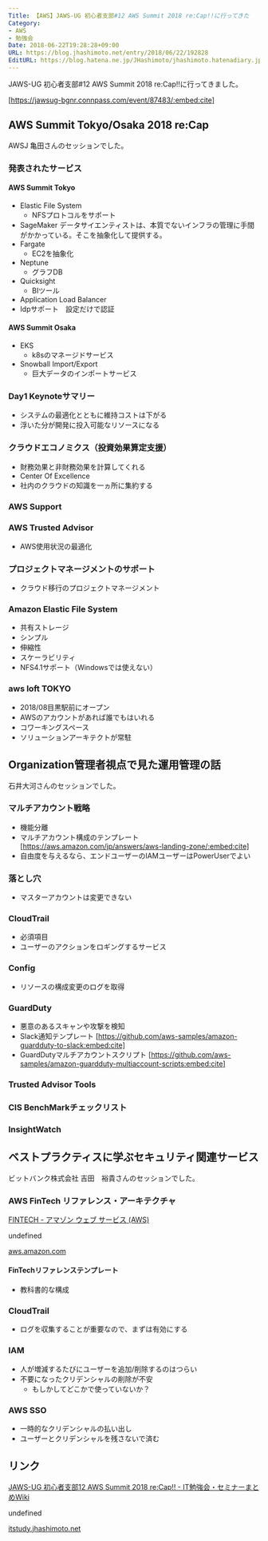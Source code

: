 ```yaml
---
Title: 【AWS】JAWS-UG 初心者支部#12 AWS Summit 2018 re:Cap!!に行ってきた
Category:
- AWS
- 勉強会
Date: 2018-06-22T19:28:28+09:00
URL: https://blog.jhashimoto.net/entry/2018/06/22/192828
EditURL: https://blog.hatena.ne.jp/JHashimoto/jhashimoto.hatenadiary.jp/atom/entry/17391345971656655487
---
```


JAWS-UG 初心者支部#12 AWS Summit 2018 re:Cap!!に行ってきました。

<!-- more -->

[https://jawsug-bgnr.connpass.com/event/87483/:embed:cite]

## AWS Summit Tokyo/Osaka 2018 re:Cap
AWSJ 亀田さんのセッションでした。

### 発表されたサービス
#### AWS Summit Tokyo
* Elastic File System
    * NFSプロトコルをサポート
* SageMaker
データサイエンティストは、本質でないインフラの管理に手間がかかっている。そこを抽象化して提供する。
* Fargate
    * EC2を抽象化
* Neptune
    * グラフDB
* Quicksight
    * BIツール
* Application Load Balancer
 * Idpサポート　設定だけで認証

#### AWS Summit Osaka
* EKS
    * k8sのマネージドサービス
* Snowball Import/Export
    * 巨大データのインポートサービス

### Day1 Keynoteサマリー
* システムの最適化とともに維持コストは下がる
* 浮いた分が開発に投入可能なリソースになる

### クラウドエコノミクス（投資効果算定支援）
* 財務効果と非財務効果を計算してくれる
* Center Of Excellence
* 社内のクラウドの知識を一ヵ所に集約する

### AWS Support
### AWS Trusted Advisor
* AWS使用状況の最適化

### プロジェクトマネージメントのサポート
* クラウド移行のプロジェクトマネージメント

### Amazon Elastic File System
* 共有ストレージ
* シンプル
* 伸縮性
* スケーラビリティ
* NFS4.1サポート（Windowsでは使えない）

### aws loft TOKYO
* 2018/08目黒駅前にオープン
* AWSのアカウントがあれば誰でもはいれる
* コワーキングスペース
* ソリューションアーキテクトが常駐

## Organization管理者視点で見た運用管理の話
石井大河さんのセッションでした。

### マルチアカウント戦略
* 機能分離
* マルチアカウント構成のテンプレート
[https://aws.amazon.com/jp/answers/aws-landing-zone/:embed:cite]
* 自由度を与えるなら、エンドユーザーのIAMユーザーはPowerUserでよい

### 落とし穴
* マスターアカウントは変更できない

### CloudTrail
* 必須項目
* ユーザーのアクションをロギングするサービス

### Config
* リソースの構成変更のログを取得

### GuardDuty
* 悪意のあるスキャンや攻撃を検知
* Slack通知テンプレート
[https://github.com/aws-samples/amazon-guardduty-to-slack:embed:cite]
* GuardDutyマルチアカウントスクリプト
[https://github.com/aws-samples/amazon-guardduty-multiaccount-scripts:embed:cite]

### Trusted Advisor Tools

### CIS BenchMarkチェックリスト

### InsightWatch

## ベストプラクティスに学ぶセキュリティ関連サービス
ビットバンク株式会社 吉田　裕貴さんのセッションでした。

### AWS FinTech リファレンス・アーキテクチャ
<div class="blogCard"><div class="blogCardCont"><div class="blogCardTxt"><p class="blogCardTitle"><a href="https://aws.amazon.com/jp/compliance/fintech/" target="_blank">FINTECH - アマゾン ウェブ サービス (AWS)</a></p><p>undefined</p></div><div class="blogCardImg"><div class="blogCardImg__wrap"><a href="https://aws.amazon.com/jp/compliance/fintech/" target="_blank"><img src="https://a0.awsstatic.com/main/images/logos/aws_logo_smile_1200x630.png" alt=""></a></div></div></div><div class="blogCardFooter"><a href="https://aws.amazon.com/jp/compliance/fintech/"><img src="http://www.google.com/s2/favicons?domain=https://aws.amazon.com/jp/compliance/fintech/" alt="">aws.amazon.com</a></div></div>

#### FinTechリファレンステンプレート
* 教科書的な構成

### CloudTrail
* ログを収集することが重要なので、まずは有効にする

### IAM
* 人が増減するたびにユーザーを追加/削除するのはつらい
* 不要になったクリデンシャルの削除が不安
    * もしかしてどこかで使っていないか？

### AWS SSO
* 一時的なクリデンシャルの払い出し
* ユーザーとクリデンシャルを残さないで済む

## リンク
<div class="blogCard blogCard--noimg"><div class="blogCardCont"><div class="blogCardTxt"><p class="blogCardTitle"><a href="http://itstudy.jhashimoto.net/index.php?title=JAWS-UG_%E5%88%9D%E5%BF%83%E8%80%85%E6%94%AF%E9%83%A812_AWS_Summit_2018_re:Cap!!" target="_blank">JAWS-UG 初心者支部12 AWS Summit 2018 re:Cap!! - IT勉強会・セミナーまとめWiki</a></p><p>undefined</p></div></div><div class="blogCardFooter"><a href="http://itstudy.jhashimoto.net/index.php?title=JAWS-UG_%E5%88%9D%E5%BF%83%E8%80%85%E6%94%AF%E9%83%A812_AWS_Summit_2018_re:Cap!!"><img src="http://www.google.com/s2/favicons?domain=http://itstudy.jhashimoto.net/index.php?title=JAWS-UG_%E5%88%9D%E5%BF%83%E8%80%85%E6%94%AF%E9%83%A812_AWS_Summit_2018_re:Cap!!" alt="">itstudy.jhashimoto.net</a></div></div>
